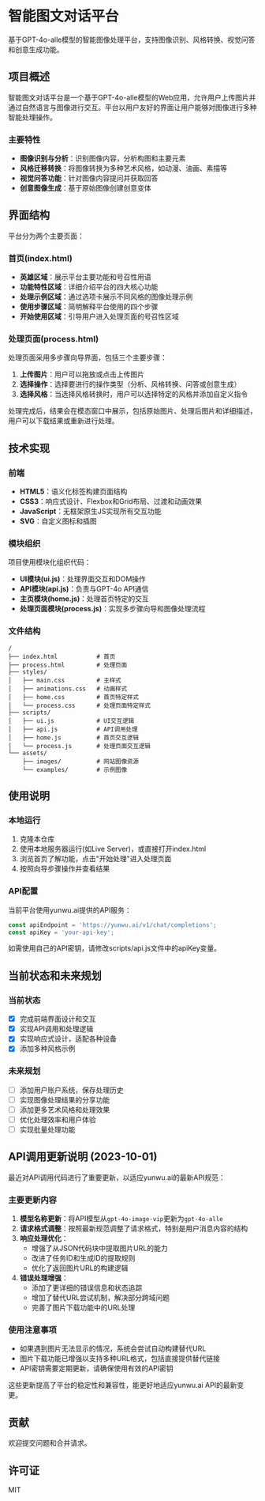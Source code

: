 # 智能图文对话平台

基于GPT-4o-alle模型的智能图像处理平台，支持图像识别、风格转换、视觉问答和创意生成功能。

## 项目概述

智能图文对话平台是一个基于GPT-4o-alle模型的Web应用，允许用户上传图片并通过自然语言与图像进行交互。平台以用户友好的界面让用户能够对图像进行多种智能处理操作。

### 主要特性

- **图像识别与分析**：识别图像内容，分析构图和主要元素
- **风格迁移转换**：将图像转换为多种艺术风格，如动漫、油画、素描等
- **视觉问答功能**：针对图像内容提问并获取回答
- **创意图像生成**：基于原始图像创建创意变体

## 界面结构

平台分为两个主要页面：

### 首页(index.html)

- **英雄区域**：展示平台主要功能和号召性用语
- **功能特性区域**：详细介绍平台的四大核心功能
- **处理示例区域**：通过选项卡展示不同风格的图像处理示例
- **使用步骤区域**：简明解释平台使用的四个步骤
- **开始使用区域**：引导用户进入处理页面的号召性区域

### 处理页面(process.html)

处理页面采用多步骤向导界面，包括三个主要步骤：

1. **上传图片**：用户可以拖放或点击上传图片
2. **选择操作**：选择要进行的操作类型（分析、风格转换、问答或创意生成）
3. **选择风格**：当选择风格转换时，用户可以选择特定的风格并添加自定义指令

处理完成后，结果会在模态窗口中展示，包括原始图片、处理后图片和详细描述，用户可以下载结果或重新进行处理。

## 技术实现

### 前端

- **HTML5**：语义化标签构建页面结构
- **CSS3**：响应式设计、Flexbox和Grid布局、过渡和动画效果
- **JavaScript**：无框架原生JS实现所有交互功能
- **SVG**：自定义图标和插图

### 模块组织

项目使用模块化组织代码：

- **UI模块(ui.js)**：处理界面交互和DOM操作
- **API模块(api.js)**：负责与GPT-4o API通信
- **主页模块(home.js)**：处理首页特定的交互
- **处理页面模块(process.js)**：实现多步骤向导和图像处理流程

### 文件结构

```
/
├── index.html           # 首页
├── process.html         # 处理页面
├── styles/
│   ├── main.css         # 主样式
│   ├── animations.css   # 动画样式
│   ├── home.css         # 首页特定样式
│   └── process.css      # 处理页面特定样式
├── scripts/
│   ├── ui.js            # UI交互逻辑
│   ├── api.js           # API调用处理
│   ├── home.js          # 首页交互逻辑
│   └── process.js       # 处理页面交互逻辑
└── assets/
    ├── images/          # 网站图像资源
    └── examples/        # 示例图像
```

## 使用说明

### 本地运行

1. 克隆本仓库
2. 使用本地服务器运行(如Live Server)，或直接打开index.html
3. 浏览首页了解功能，点击"开始处理"进入处理页面
4. 按照向导步骤操作并查看结果

### API配置

当前平台使用yunwu.ai提供的API服务：

```javascript
const apiEndpoint = 'https://yunwu.ai/v1/chat/completions';
const apiKey = 'your-api-key';
```

如需使用自己的API密钥，请修改scripts/api.js文件中的apiKey变量。

## 当前状态和未来规划

### 当前状态

- [x] 完成前端界面设计和交互
- [x] 实现API调用和处理逻辑
- [x] 实现响应式设计，适配各种设备
- [x] 添加多种风格示例

### 未来规划

- [ ] 添加用户账户系统，保存处理历史
- [ ] 实现图像处理结果的分享功能
- [ ] 添加更多艺术风格和处理效果
- [ ] 优化处理效率和用户体验
- [ ] 实现批量处理功能

## API调用更新说明 (2023-10-01)

最近对API调用代码进行了重要更新，以适应yunwu.ai的最新API规范：

### 主要更新内容

1. **模型名称更新**：将API模型从`gpt-4o-image-vip`更新为`gpt-4o-alle`
2. **请求格式调整**：按照最新规范调整了请求格式，特别是用户消息内容的结构
3. **响应处理优化**：
   - 增强了从JSON代码块中提取图片URL的能力
   - 改进了任务ID和生成ID的提取规则
   - 优化了返回图片URL的构建逻辑
4. **错误处理增强**：
   - 添加了更详细的错误信息和状态追踪
   - 增加了替代URL尝试机制，解决部分跨域问题
   - 完善了图片下载功能中的URL处理

### 使用注意事项

- 如果遇到图片无法显示的情况，系统会尝试自动构建替代URL
- 图片下载功能已增强以支持多种URL格式，包括直接提供替代链接
- API密钥需要定期更新，请确保使用有效的API密钥

这些更新提高了平台的稳定性和兼容性，能更好地适应yunwu.ai API的最新变更。

## 贡献

欢迎提交问题和合并请求。

## 许可证

MIT 